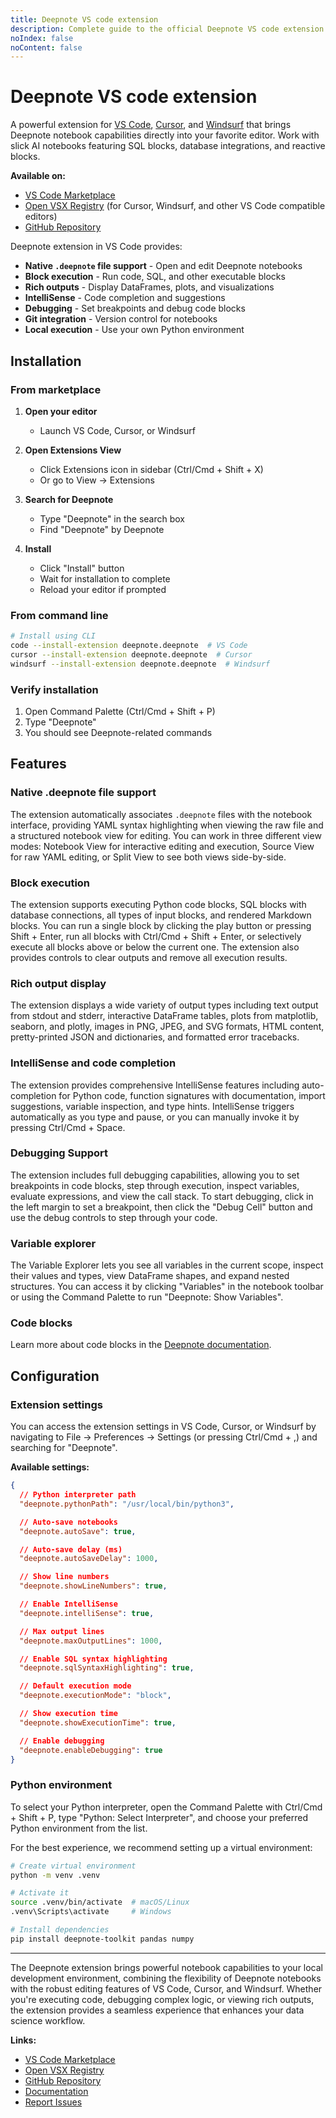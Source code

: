 ```yaml
---
title: Deepnote VS code extension
description: Complete guide to the official Deepnote VS code extension for working with Deepnote notebooks locally in Visual Studio Code.
noIndex: false
noContent: false
---
```


# Deepnote VS code extension

A powerful extension for [VS Code](https://code.visualstudio.com/), [Cursor](https://cursor.sh/), and [Windsurf](https://windsurf.ai/) that brings Deepnote notebook capabilities directly into your favorite editor. Work with slick AI notebooks featuring SQL blocks, database integrations, and reactive blocks.

**Available on:**

- [VS Code Marketplace](https://marketplace.visualstudio.com/items?itemName=deepnote.deepnote)
- [Open VSX Registry](https://open-vsx.org/extension/deepnote/deepnote) (for Cursor, Windsurf, and other VS Code compatible editors)
- [GitHub Repository](https://github.com/deepnote/deepnote-vscode)

Deepnote extension in VS Code provides:

- **Native `.deepnote` file support** - Open and edit Deepnote notebooks
- **Block execution** - Run code, SQL, and other executable blocks
- **Rich outputs** - Display DataFrames, plots, and visualizations
- **IntelliSense** - Code completion and suggestions
- **Debugging** - Set breakpoints and debug code blocks
- **Git integration** - Version control for notebooks
- **Local execution** - Use your own Python environment

## Installation

### From marketplace

1. **Open your editor**
   - Launch VS Code, Cursor, or Windsurf

2. **Open Extensions View**
   - Click Extensions icon in sidebar (Ctrl/Cmd + Shift + X)
   - Or go to View → Extensions

3. **Search for Deepnote**
   - Type "Deepnote" in the search box
   - Find "Deepnote" by Deepnote

4. **Install**
   - Click "Install" button
   - Wait for installation to complete
   - Reload your editor if prompted

### From command line

```bash
# Install using CLI
code --install-extension deepnote.deepnote  # VS Code
cursor --install-extension deepnote.deepnote  # Cursor
windsurf --install-extension deepnote.deepnote  # Windsurf
```

### Verify installation

1. Open Command Palette (Ctrl/Cmd + Shift + P)
2. Type "Deepnote"
3. You should see Deepnote-related commands

## Features

### Native .deepnote file support

The extension automatically associates `.deepnote` files with the notebook interface, providing YAML syntax highlighting when viewing the raw file and a structured notebook view for editing. You can work in three different view modes: Notebook View for interactive editing and execution, Source View for raw YAML editing, or Split View to see both views side-by-side.

### Block execution

The extension supports executing Python code blocks, SQL blocks with database connections, all types of input blocks, and rendered Markdown blocks. You can run a single block by clicking the play button or pressing Shift + Enter, run all blocks with Ctrl/Cmd + Shift + Enter, or selectively execute all blocks above or below the current one. The extension also provides controls to clear outputs and remove all execution results.

### Rich output display

The extension displays a wide variety of output types including text output from stdout and stderr, interactive DataFrame tables, plots from matplotlib, seaborn, and plotly, images in PNG, JPEG, and SVG formats, HTML content, pretty-printed JSON and dictionaries, and formatted error tracebacks.

### IntelliSense and code completion

The extension provides comprehensive IntelliSense features including auto-completion for Python code, function signatures with documentation, import suggestions, variable inspection, and type hints. IntelliSense triggers automatically as you type and pause, or you can manually invoke it by pressing Ctrl/Cmd + Space.

### Debugging Support

The extension includes full debugging capabilities, allowing you to set breakpoints in code blocks, step through execution, inspect variables, evaluate expressions, and view the call stack. To start debugging, click in the left margin to set a breakpoint, then click the "Debug Cell" button and use the debug controls to step through your code.

### Variable explorer

The Variable Explorer lets you see all variables in the current scope, inspect their values and types, view DataFrame shapes, and expand nested structures. You can access it by clicking "Variables" in the notebook toolbar or using the Command Palette to run "Deepnote: Show Variables".

### Code blocks

Learn more about code blocks in the [Deepnote documentation](https://deepnote.com/docs/blocks-package).

## Configuration

### Extension settings

You can access the extension settings in VS Code, Cursor, or Windsurf by navigating to File → Preferences → Settings (or pressing Ctrl/Cmd + ,) and searching for "Deepnote".

**Available settings:**

```json
{
  // Python interpreter path
  "deepnote.pythonPath": "/usr/local/bin/python3",

  // Auto-save notebooks
  "deepnote.autoSave": true,

  // Auto-save delay (ms)
  "deepnote.autoSaveDelay": 1000,

  // Show line numbers
  "deepnote.showLineNumbers": true,

  // Enable IntelliSense
  "deepnote.intelliSense": true,

  // Max output lines
  "deepnote.maxOutputLines": 1000,

  // Enable SQL syntax highlighting
  "deepnote.sqlSyntaxHighlighting": true,

  // Default execution mode
  "deepnote.executionMode": "block",

  // Show execution time
  "deepnote.showExecutionTime": true,

  // Enable debugging
  "deepnote.enableDebugging": true
}
```

### Python environment

To select your Python interpreter, open the Command Palette with Ctrl/Cmd + Shift + P, type "Python: Select Interpreter", and choose your preferred Python environment from the list.

For the best experience, we recommend setting up a virtual environment:

```bash
# Create virtual environment
python -m venv .venv

# Activate it
source .venv/bin/activate  # macOS/Linux
.venv\Scripts\activate     # Windows

# Install dependencies
pip install deepnote-toolkit pandas numpy
```

---

The Deepnote extension brings powerful notebook capabilities to your local development environment, combining the flexibility of Deepnote notebooks with the robust editing features of VS Code, Cursor, and Windsurf. Whether you're executing code, debugging complex logic, or viewing rich outputs, the extension provides a seamless experience that enhances your data science workflow.

**Links:**

- [VS Code Marketplace](https://marketplace.visualstudio.com/items?itemName=deepnote.deepnote)
- [Open VSX Registry](https://open-vsx.org/extension/deepnote/deepnote)
- [GitHub Repository](https://github.com/deepnote/deepnote-vscode)
- [Documentation](https://deepnote.com/docs)
- [Report Issues](https://github.com/deepnote/deepnote-vscode/issues)
